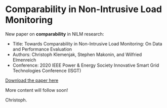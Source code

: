 # Comparability in Non-Intrusive Load Monitoring

New paper on **comparability** in NILM research:

* Title: Towards Comparability in Non-Intrusive Load Monitoring: On Data and Performance Evaluation
* Authors: Christoph Klemenjak, Stephen Makonin, and Wilfried Elmenreich
* Conference: 2020 IEEE Power & Energy Society Innovative
Smart Grid Technologies Conference (ISGT)

[Download the paper here](http://makonin.com/doc/ISGT-NA_2020b.pdf)


More content will follow soon!

Christoph.

